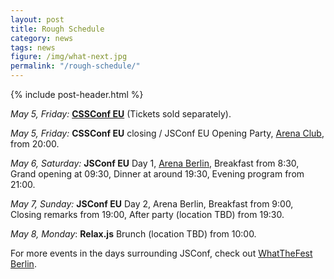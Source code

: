 ```yaml
---
layout: post
title: Rough Schedule
category: news
tags: news
figure: /img/what-next.jpg
permalink: "/rough-schedule/"
---
```

{% include post-header.html %}

*May 5, Friday:* [**CSSConf EU**](http://2017.cssconf.eu/) (Tickets sold separately).

*May 5, Friday:* **CSSConf EU** closing / JSConf EU Opening Party, [Arena Club](https://www.google.com/maps/place/Arena+Club/@52.4970511,13.4503502,17z/data=!3m1!4b1!4m5!3m4!1s0x47a84e54542802e5:0x1277f4c1b5af6970!8m2!3d52.4970479!4d13.4525442), from 20:00.

*May 6, Saturday:* **JSConf EU** Day 1, [Arena Berlin](https://www.google.com/maps/place/Arena+Berlin/@52.496927,13.4517879,17z/data=!3m1!4b1!4m5!3m4!1s0x47a84e55b04a4c0b:0x6852fd9350063186!8m2!3d52.4969238!4d13.4539819), Breakfast from 8:30, Grand opening at 09:30, Dinner at around 19:30, Evening program from 21:00.

*May 7, Sunday:* **JSConf EU** Day 2, Arena Berlin, Breakfast from 9:00, Closing remarks from 19:00, After party (location TBD) from 19:30.

*May 8, Monday*: **Relax.js** Brunch (location TBD) from 10:00.

For more events in the days surrounding JSConf, check out [WhatTheFest Berlin](http://wwwtf.berlin/).
